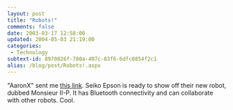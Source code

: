 ```yaml
---
layout: post
title: "Robots!"
comments: false
date: 2003-03-17 12:58:00
updated: 2004-05-03 21:19:00
categories:
 - Technology
subtext-id: 8970826f-780a-407c-83f6-6dfc0854f2c1
alias: /blog/post/Robots!.aspx
---
```



"AaronX" sent me [this link](http://www.mobilemag.com/content/100/102/C1547/). Seiko Epson is ready to show off their new robot, dubbed Monsieur II-P. It has Bluetooth connectivity and can collaborate with other robots. Cool.
